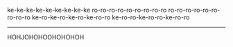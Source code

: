 
ke-ke-ke-ke-ke-ke-ke-ke-ke
ro-ro-ro-ro-ro-ro-ro-ro-ro
ro-ro-ro-ro-ro-ro-ro-ro-ro
ke-ro-ke-ro-ke-ro-ke-ro-ro
ke-ro-ro-ke-ro-ro-ke-ro-ro


--------------------------

HOHJOHOHOOHOHOHOH
